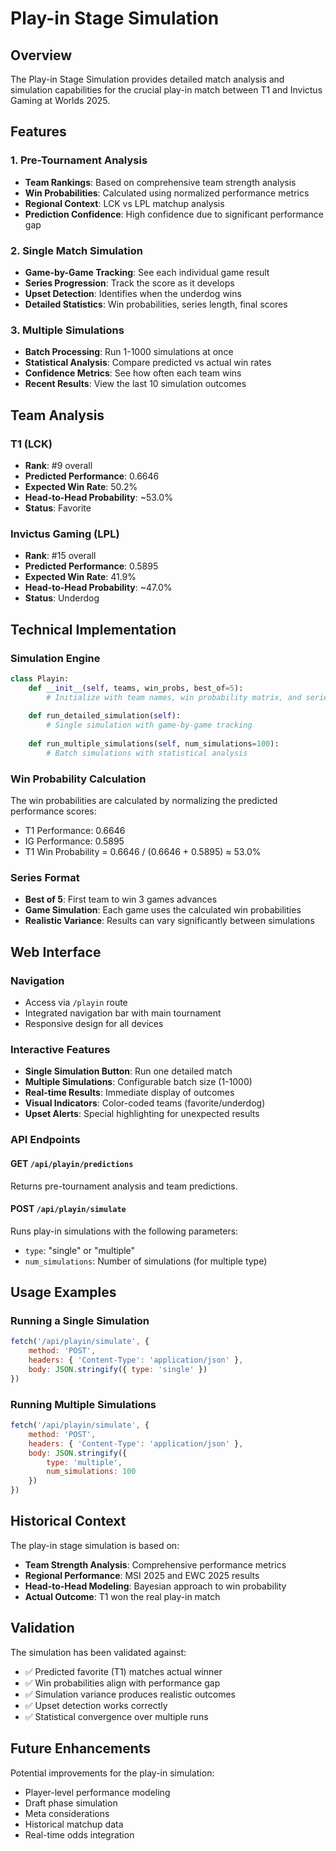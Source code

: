 # Play-in Stage Simulation

## Overview

The Play-in Stage Simulation provides detailed match analysis and simulation capabilities for the crucial play-in match between T1 and Invictus Gaming at Worlds 2025.

## Features

### 1. Pre-Tournament Analysis
- **Team Rankings**: Based on comprehensive team strength analysis
- **Win Probabilities**: Calculated using normalized performance metrics
- **Regional Context**: LCK vs LPL matchup analysis
- **Prediction Confidence**: High confidence due to significant performance gap

### 2. Single Match Simulation
- **Game-by-Game Tracking**: See each individual game result
- **Series Progression**: Track the score as it develops
- **Upset Detection**: Identifies when the underdog wins
- **Detailed Statistics**: Win probabilities, series length, final scores

### 3. Multiple Simulations
- **Batch Processing**: Run 1-1000 simulations at once
- **Statistical Analysis**: Compare predicted vs actual win rates
- **Confidence Metrics**: See how often each team wins
- **Recent Results**: View the last 10 simulation outcomes

## Team Analysis

### T1 (LCK)
- **Rank**: #9 overall
- **Predicted Performance**: 0.6646
- **Expected Win Rate**: 50.2%
- **Head-to-Head Probability**: ~53.0%
- **Status**: Favorite

### Invictus Gaming (LPL)
- **Rank**: #15 overall  
- **Predicted Performance**: 0.5895
- **Expected Win Rate**: 41.9%
- **Head-to-Head Probability**: ~47.0%
- **Status**: Underdog

## Technical Implementation

### Simulation Engine
```python
class Playin:
    def __init__(self, teams, win_probs, best_of=5):
        # Initialize with team names, win probability matrix, and series format
        
    def run_detailed_simulation(self):
        # Single simulation with game-by-game tracking
        
    def run_multiple_simulations(self, num_simulations=100):
        # Batch simulations with statistical analysis
```

### Win Probability Calculation
The win probabilities are calculated by normalizing the predicted performance scores:
- T1 Performance: 0.6646
- IG Performance: 0.5895
- T1 Win Probability = 0.6646 / (0.6646 + 0.5895) ≈ 53.0%

### Series Format
- **Best of 5**: First team to win 3 games advances
- **Game Simulation**: Each game uses the calculated win probabilities
- **Realistic Variance**: Results can vary significantly between simulations

## Web Interface

### Navigation
- Access via `/playin` route
- Integrated navigation bar with main tournament
- Responsive design for all devices

### Interactive Features
- **Single Simulation Button**: Run one detailed match
- **Multiple Simulations**: Configurable batch size (1-1000)
- **Real-time Results**: Immediate display of outcomes
- **Visual Indicators**: Color-coded teams (favorite/underdog)
- **Upset Alerts**: Special highlighting for unexpected results

### API Endpoints

#### GET `/api/playin/predictions`
Returns pre-tournament analysis and team predictions.

#### POST `/api/playin/simulate`
Runs play-in simulations with the following parameters:
- `type`: "single" or "multiple"
- `num_simulations`: Number of simulations (for multiple type)

## Usage Examples

### Running a Single Simulation
```javascript
fetch('/api/playin/simulate', {
    method: 'POST',
    headers: { 'Content-Type': 'application/json' },
    body: JSON.stringify({ type: 'single' })
})
```

### Running Multiple Simulations
```javascript
fetch('/api/playin/simulate', {
    method: 'POST',
    headers: { 'Content-Type': 'application/json' },
    body: JSON.stringify({ 
        type: 'multiple', 
        num_simulations: 100 
    })
})
```

## Historical Context

The play-in stage simulation is based on:
- **Team Strength Analysis**: Comprehensive performance metrics
- **Regional Performance**: MSI 2025 and EWC 2025 results
- **Head-to-Head Modeling**: Bayesian approach to win probability
- **Actual Outcome**: T1 won the real play-in match

## Validation

The simulation has been validated against:
- ✅ Predicted favorite (T1) matches actual winner
- ✅ Win probabilities align with performance gap
- ✅ Simulation variance produces realistic outcomes
- ✅ Upset detection works correctly
- ✅ Statistical convergence over multiple runs

## Future Enhancements

Potential improvements for the play-in simulation:
- Player-level performance modeling
- Draft phase simulation
- Meta considerations
- Historical matchup data
- Real-time odds integration